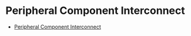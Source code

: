 Peripheral Component Interconnect
==


- [Peripheral Component Interconnect](https://es.wikipedia.org/wiki/Peripheral_Component_Interconnect)
